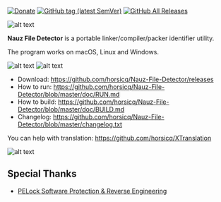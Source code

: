 [![Donate](https://img.shields.io/badge/Donate-PayPal-green.svg)](https://www.paypal.com/cgi-bin/webscr?cmd=_s-xclick&hosted_button_id=NF3FBD3KHMXDN)
[![GitHub tag (latest SemVer)](https://img.shields.io/github/tag/horsicq/Nauz-File-Detector.svg)](https://github.com/horsicq/Nauz-File-Detector/releases)
[![GitHub All Releases](https://img.shields.io/github/downloads/horsicq/Nauz-File-Detector/total.svg)](https://github.com/horsicq/Nauz-File-Detector/releases)

![alt text](https://github.com/horsicq/Nauz-File-Detector/blob/master/doc/mascots/mascot.png "Mascot")

**Nauz File Detector** is a portable linker/compiler/packer identifier utility.

The program works on macOS, Linux and Windows.

![alt text](https://github.com/horsicq/Nauz-File-Detector/blob/master/doc/1.png "1")
![alt text](https://github.com/horsicq/Nauz-File-Detector/blob/master/doc/2.png "2")

* Download: https://github.com/horsicq/Nauz-File-Detector/releases
* How to run: https://github.com/horsicq/Nauz-File-Detector/blob/master/doc/RUN.md
* How to build: https://github.com/horsicq/Nauz-File-Detector/blob/master/doc/BUILD.md
* Changelog: https://github.com/horsicq/Nauz-File-Detector/blob/master/changelog.txt

You can help with translation: https://github.com/horsicq/XTranslation

![alt text](https://github.com/horsicq/Nauz-File-Detector/blob/master/doc/mascots/nfd.png "Mascot")

## Special Thanks

- [PELock Software Protection & Reverse Engineering](https://www.pelock.com)
